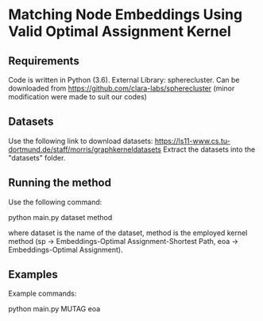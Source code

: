 # Matching Node Embeddings Using Valid Optimal Assignment Kernel
## Requirements
Code is written in Python (3.6).
External Library: spherecluster. Can be downloaded from https://github.com/clara-labs/spherecluster (minor modification were made to suit our codes)

## Datasets
Use the following link to download datasets: https://ls11-www.cs.tu-dortmund.de/staff/morris/graphkerneldatasets
Extract the datasets into the "datasets" folder.

## Running the method
Use the following command: 

python main.py dataset method

where dataset is the name of the dataset, method is the employed kernel method (sp -> Embeddings-Optimal Assignment-Shortest Path, eoa -> Embeddings-Optimal Assignment).


## Examples
Example commands: 

python main.py MUTAG eoa
